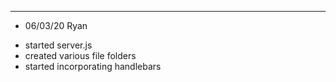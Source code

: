 -------------------------------
* 06/03/20 Ryan
- started server.js
- created various file folders
- started incorporating handlebars
